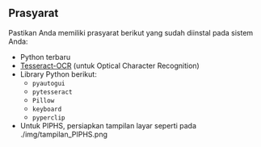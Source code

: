 ## Prasyarat

Pastikan Anda memiliki prasyarat berikut yang sudah diinstal pada sistem Anda:

- Python terbaru
- [Tesseract-OCR](https://github.com/tesseract-ocr/tesseract) (untuk Optical Character Recognition)
- Library Python berikut:
  - `pyautogui`
  - `pytesseract`
  - `Pillow`
  - `keyboard`
  - `pyperclip`
- Untuk PIPHS, persiapkan tampilan layar seperti pada ./img/tampilan_PIPHS.png